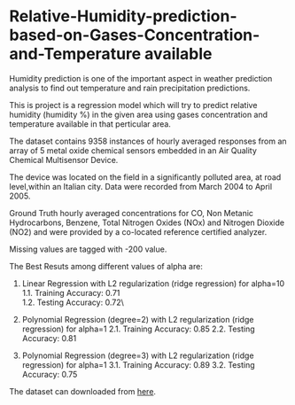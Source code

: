 # Relative-Humidity-prediction-based-on-Gases-Concentration-and-Temperature available

Humidity prediction is one of the important aspect in weather prediction analysis to find out temperature and rain precipitation predictions.

This is project is a regression model which will try to predict relative humidity (humidity %) in the given area using gases concentration and temperature available in that perticular area.  

The dataset contains 9358 instances of hourly averaged responses from an array of 5 metal oxide chemical sensors embedded in an Air Quality Chemical Multisensor Device.

The device was located on the field in a significantly polluted area, at road level,within an Italian city. Data were recorded from March 2004 to April 2005.

Ground Truth hourly averaged concentrations for CO, Non Metanic Hydrocarbons, Benzene, Total Nitrogen Oxides (NOx) and Nitrogen Dioxide (NO2) and were provided by a co-located reference certified analyzer. 
 
Missing values are tagged with -200 value.

The Best Resuts among different values of alpha are:

1. Linear Regression with L2 regularization (ridge regression) for alpha=10\
1.1. Training Accuracy: 0.71\
1.2. Testing Accuracy: 0.72\

2. Polynomial Regression (degree=2) with L2 regularization (ridge regression) for alpha=1
2.1. Training Accuracy: 0.85
2.2. Testing Accuracy: 0.81

3. Polynomial Regression (degree=3) with L2 regularization (ridge regression) for alpha=1
3.1. Training Accuracy: 0.89
3.2. Testing Accuracy: 0.75



The dataset can downloaded from [here](https://archive.ics.uci.edu/ml/datasets/Air+Quality).
